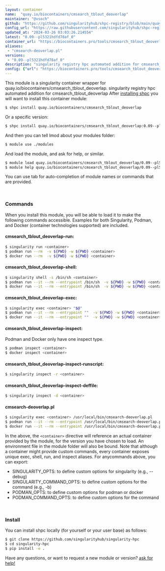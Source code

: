 ```yaml
---
layout: container
name:  "quay.io/biocontainers/cmsearch_tblout_deoverlap"
maintainer: "@vsoch"
github: "https://github.com/singularityhub/shpc-registry/blob/main/quay.io/biocontainers/cmsearch_tblout_deoverlap/container.yaml"
config_url: "https://raw.githubusercontent.com/singularityhub/shpc-registry/main/quay.io/biocontainers/cmsearch_tblout_deoverlap/container.yaml"
updated_at: "2024-03-26 03:03:26.214554"
latest: "0.09--pl5321hdfd78af_0"
container_url: "https://biocontainers.pro/tools/cmsearch_tblout_deoverlap"
aliases:
 - "cmsearch-deoverlap.pl"
versions:
 - "0.09--pl5321hdfd78af_0"
description: "singularity registry hpc automated addition for cmsearch_tblout_deoverlap"
config: {"url": "https://biocontainers.pro/tools/cmsearch_tblout_deoverlap", "maintainer": "@vsoch", "description": "singularity registry hpc automated addition for cmsearch_tblout_deoverlap", "latest": {"0.09--pl5321hdfd78af_0": "sha256:671d9b552975e257e06bb5ffe94facd50526691133e5e261f070507c33983de3"}, "tags": {"0.09--pl5321hdfd78af_0": "sha256:671d9b552975e257e06bb5ffe94facd50526691133e5e261f070507c33983de3"}, "docker": "quay.io/biocontainers/cmsearch_tblout_deoverlap", "aliases": {"cmsearch-deoverlap.pl": "/usr/local/bin/cmsearch-deoverlap.pl"}}
---
```


This module is a singularity container wrapper for quay.io/biocontainers/cmsearch_tblout_deoverlap.
singularity registry hpc automated addition for cmsearch_tblout_deoverlap
After [installing shpc](#install) you will want to install this container module:


```bash
$ shpc install quay.io/biocontainers/cmsearch_tblout_deoverlap
```

Or a specific version:

```bash
$ shpc install quay.io/biocontainers/cmsearch_tblout_deoverlap:0.09--pl5321hdfd78af_0
```

And then you can tell lmod about your modules folder:

```bash
$ module use ./modules
```

And load the module, and ask for help, or similar.

```bash
$ module load quay.io/biocontainers/cmsearch_tblout_deoverlap/0.09--pl5321hdfd78af_0
$ module help quay.io/biocontainers/cmsearch_tblout_deoverlap/0.09--pl5321hdfd78af_0
```

You can use tab for auto-completion of module names or commands that are provided.

<br>

### Commands

When you install this module, you will be able to load it to make the following commands accessible.
Examples for both Singularity, Podman, and Docker (container technologies supported) are included.

#### cmsearch_tblout_deoverlap-run:

```bash
$ singularity run <container>
$ podman run --rm  -v ${PWD} -w ${PWD} <container>
$ docker run --rm  -v ${PWD} -w ${PWD} <container>
```

#### cmsearch_tblout_deoverlap-shell:

```bash
$ singularity shell -s /bin/sh <container>
$ podman run --it --rm --entrypoint /bin/sh  -v ${PWD} -w ${PWD} <container>
$ docker run --it --rm --entrypoint /bin/sh  -v ${PWD} -w ${PWD} <container>
```

#### cmsearch_tblout_deoverlap-exec:

```bash
$ singularity exec <container> "$@"
$ podman run --it --rm --entrypoint ""  -v ${PWD} -w ${PWD} <container> "$@"
$ docker run --it --rm --entrypoint ""  -v ${PWD} -w ${PWD} <container> "$@"
```

#### cmsearch_tblout_deoverlap-inspect:

Podman and Docker only have one inspect type.

```bash
$ podman inspect <container>
$ docker inspect <container>
```

#### cmsearch_tblout_deoverlap-inspect-runscript:

```bash
$ singularity inspect -r <container>
```

#### cmsearch_tblout_deoverlap-inspect-deffile:

```bash
$ singularity inspect -d <container>
```


#### cmsearch-deoverlap.pl

```bash
$ singularity exec <container> /usr/local/bin/cmsearch-deoverlap.pl
$ podman run --it --rm --entrypoint /usr/local/bin/cmsearch-deoverlap.pl   -v ${PWD} -w ${PWD} <container> -c " $@"
$ docker run --it --rm --entrypoint /usr/local/bin/cmsearch-deoverlap.pl   -v ${PWD} -w ${PWD} <container> -c " $@"
```



In the above, the `<container>` directive will reference an actual container provided
by the module, for the version you have chosen to load. An environment file in the
module folder will also be bound. Note that although a container
might provide custom commands, every container exposes unique exec, shell, run, and
inspect aliases. For anycommands above, you can export:

 - SINGULARITY_OPTS: to define custom options for singularity (e.g., --debug)
 - SINGULARITY_COMMAND_OPTS: to define custom options for the command (e.g., -b)
 - PODMAN_OPTS: to define custom options for podman or docker
 - PODMAN_COMMAND_OPTS: to define custom options for the command

<br>

### Install

You can install shpc locally (for yourself or your user base) as follows:

```bash
$ git clone https://github.com/singularityhub/singularity-hpc
$ cd singularity-hpc
$ pip install -e .
```

Have any questions, or want to request a new module or version? [ask for help!](https://github.com/singularityhub/singularity-hpc/issues)
